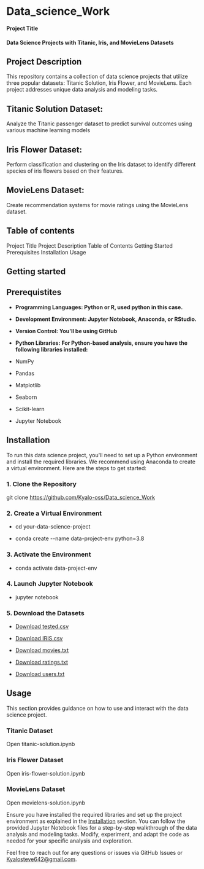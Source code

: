 # Data_science_Work

**Project Title**

#### Data Science Projects with Titanic, Iris, and MovieLens Datasets

## **Project Description**
This repository contains a collection of data science projects that utilize three popular datasets: Titanic Solution, Iris Flower, and MovieLens. Each project addresses unique data analysis and modeling tasks.

## **Titanic Solution Dataset:**
Analyze the Titanic passenger dataset to predict survival outcomes using various machine learning models

## **Iris Flower Dataset:**
Perform classification and clustering on the Iris dataset to identify different species of iris flowers based on their features.

## **MovieLens Dataset:**
Create recommendation systems for movie ratings using the MovieLens dataset.

##  **Table of contents**

Project Title
Project Description
Table of Contents
Getting Started
Prerequisites
Installation
Usage

## **Getting started**

## **Prerequistites**
- **Programming Languages: **Python** or **R**, used python in this case.**

- **Development Environment:  Jupyter Notebook, Anaconda, or RStudio.**

- **Version Control:  You'll be using GitHub**

- **Python Libraries: For Python-based analysis, ensure you have the following libraries installed:**

- NumPy
- Pandas
- Matplotlib
- Seaborn
- Scikit-learn
- Jupyter Notebook

## Installation

To run this data science project, you'll need to set up a Python environment and install the required libraries. We recommend using Anaconda to create a virtual environment. Here are the steps to get started:

### 1. Clone the Repository

git clone https://github.com/Kyalo-oss/Data_science_Work

### 2. Create a Virtual Environment 

- cd your-data-science-project

- conda create --name data-project-env python=3.8

### 3. Activate the Environment

- conda activate data-project-env

### 4. Launch Jupyter Notebook

- jupyter notebook

### 5. Download the Datasets


- [Download tested.csv](https://raw.githubusercontent.com/kyalo-oss/Data_science_work/master/tested.csv)

- [Download IRIS.csv](https://raw.githubusercontent.com/kyalo-oss/Data_science_work/master/IRIS.csv)

- [Download movies.txt](https://raw.githubusercontent.com/kyalo-oss/Data_science_work/master/movies.txt)
  
- [Download ratings.txt](https://raw.githubusercontent.com/kyalo-oss/Data_science_work/master/ratings.txt)
  
- [Download users.txt](https://raw.githubusercontent.com/kyalo-oss/Data_science_work/master/users.txt)

## Usage

This section provides guidance on how to use and interact with the data science project.

### Titanic Dataset

Open titanic-solution.ipynb

### Iris Flower Dataset

Open iris-flower-solution.ipynb

### MovieLens Dataset

Open movielens-solution.ipynb

Ensure you have installed the required libraries and set up the project environment as explained in the [Installation](#installation) section. You can follow the provided Jupyter Notebook files for a step-by-step walkthrough of the data analysis and modeling tasks. Modify, experiment, and adapt the code as needed for your specific analysis and exploration.

Feel free to reach out for any questions or issues via GitHub Issues or Kyalosteve642@gmail.com.






